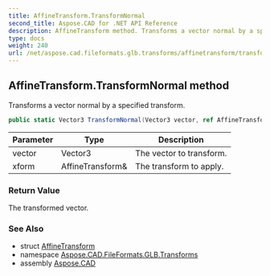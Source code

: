 ```yaml
---
title: AffineTransform.TransformNormal
second_title: Aspose.CAD for .NET API Reference
description: AffineTransform method. Transforms a vector normal by a specified transform
type: docs
weight: 240
url: /net/aspose.cad.fileformats.glb.transforms/affinetransform/transformnormal/
---
```

## AffineTransform.TransformNormal method

Transforms a vector normal by a specified transform.

```csharp
public static Vector3 TransformNormal(Vector3 vector, ref AffineTransform xform)
```

| Parameter | Type | Description |
| --- | --- | --- |
| vector | Vector3 | The vector to transform. |
| xform | AffineTransform& | The transform to apply. |

### Return Value

The transformed vector.

### See Also

* struct [AffineTransform](../)
* namespace [Aspose.CAD.FileFormats.GLB.Transforms](../../affinetransform/)
* assembly [Aspose.CAD](../../../)


